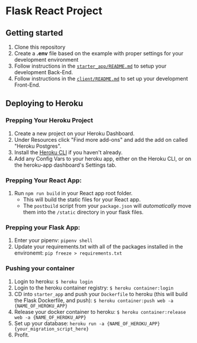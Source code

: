 # Flask React Project

## Getting started
1. Clone this repository
2. Create a **.env** file based on the example with proper settings for your development environment
3. Follow instructions in the [`starter_app/README.md`](./starter_app/README.md) to setup your development Back-End.
4. Follow instructions in the [`client/README.md`](./client/README.md) to set up your development Front-End.

## Deploying to Heroku

### Prepping Your Heroku Project
1. Create a new project on your Heroku Dashboard.
2. Under Resources click "Find more add-ons" and add the add on called "Heroku Postgres".
3. Install the [Heroku CLI](https://devcenter.heroku.com/articles/heroku-command-line) if you haven't already.
4. Add any Config Vars to your heroku app, either on the Heroku CLI, or on the heroku-app dashboard's Settings tab.

### Prepping Your React App:
1. Run `npm run build` in your React app root folder.
    * This will build the static files for your React app.
    * The `postbuild` script from your `package.json` will _automatically_ move them into the `/static` directory in your flask files.

### Prepping your Flask App:
1. Enter your pipenv: `pipenv shell`
1. Update your requirements.txt with all of the packages installed in the environemt: `pip freeze > requirements.txt`

### Pushing your container
1. Login to heroku: `$ heroku login`
2. Login to the heroku container registry: `$ heroku container:login`
3. CD into `starter_app` and push your `Dockerfile` to heroku (this will build the Flask Dockerfile, and push): `$ heroku container:push web -a {NAME_OF_HEROKU_APP}`
5. Release your docker container to heroku: `$ heroku container:release web -a {NAME_OF_HEROKU_APP}`
6. Set up your database: `heroku run -a {NAME_OF_HEROKU_APP} {your_migration_script_here}`
7. Profit.
